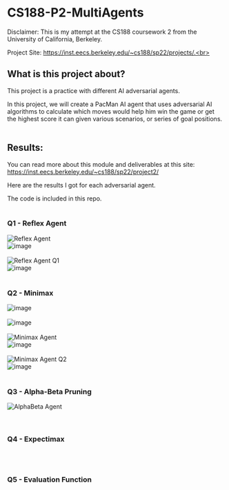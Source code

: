 # CS188-P2-MultiAgents

Disclaimer: This is my attempt at the CS188 coursework 2 from the University of California, Berkeley.<br>

Project Site: https://inst.eecs.berkeley.edu/~cs188/sp22/projects/.<br><br>

## What is this project about?<br>

This project is a practice with different AI adversarial agents.<br>

In this project, we will create a PacMan AI agent that uses adversarial AI algorithms to calculate which moves would help him win the game or get the highest score it can given various scenarios, or series of goal positions.<br><br>

## Results:<br>

You can read more about this module and deliverables at this site: https://inst.eecs.berkeley.edu/~cs188/sp22/project2/<br>

Here are the results I got for each adversarial agent.<br>

The code is included in this repo.<br><br>

### Q1 - Reflex Agent<br>
![Reflex Agent](https://user-images.githubusercontent.com/98131995/225192276-92bacb79-9fd4-4f10-9ccc-1dc5c64531ac.gif)<br>
![image](https://user-images.githubusercontent.com/98131995/225192418-51290b06-7f41-43ce-8e81-3dfd086197d9.png)<br><br>
![Reflex Agent Q1](https://user-images.githubusercontent.com/98131995/225194965-efab27f5-3534-4971-8145-b9e60d9c6f0b.gif)<br>
![image](https://user-images.githubusercontent.com/98131995/225195091-78ce1b3b-0503-4553-bca5-39a943a0a7dc.png)<br><br>

### Q2 - Minimax<br>
![image](https://user-images.githubusercontent.com/98131995/225205133-2cbf3ee4-e21b-4f8c-876a-3a975871834c.png)<br><br>
![image](https://user-images.githubusercontent.com/98131995/225204969-effee582-3e9c-4c73-b458-5918a893a1df.png)<br><br>
![Minimax Agent](https://user-images.githubusercontent.com/98131995/225198867-25fd61dc-d922-4e76-81b5-ce47f41c5d6a.gif)<br>
![image](https://user-images.githubusercontent.com/98131995/225198926-d44298fd-8d3c-4f75-b57e-8b2dd0df1db1.png)<br><br>
![Minimax Agent Q2](https://user-images.githubusercontent.com/98131995/225200429-f02aeaf6-9731-40b9-8604-5492d46c8ffa.gif)<br>
![image](https://user-images.githubusercontent.com/98131995/225200775-5336017a-a0ed-4a01-a165-1789ea76bdca.png)<br><br>

### Q3 - Alpha-Beta Pruning<br>
![AlphaBeta Agent](https://user-images.githubusercontent.com/98131995/225208196-136d44c1-cd62-40fe-8a1c-aa2bee913cf0.gif)<br>
<br><br>

### Q4 - Expectimax<br>
<br><br>

### Q5 - Evaluation Function<br>
<br>
<br><br>

